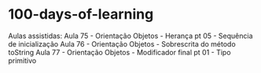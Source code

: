 # 100-days-of-learning
Aulas assistidas:
Aula 75 - Orientação Objetos - Herança pt 05 - Sequência de inicialização
Aula 76 - Orientação Objetos - Sobrescrita do método toString
Aula 77 - Orientação Objetos - Modificador final pt 01 - Tipo primitivo